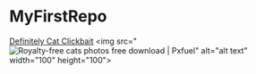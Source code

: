 # MyFirstRepo

[Definitely Cat Clickbait](https://www.markdownguide.org/cheat-sheet/)
<img src="<img src="https://p1.pxfuel.com/preview/667/127/593/cat-baby-kitten-cat-domestic-cat-baby-cat-pet-royalty-free-thumbnail.jpg" alt="Royalty-free cats photos free download | Pxfuel"/>" alt="alt text" width="100" height="100">
